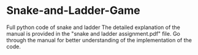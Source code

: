 # Snake-and-Ladder-Game
Full python code of snake and ladder
The detailed explanation of the manual is provided in the "snake and ladder assignment.pdf" file. Go through the manual for better understanding of the implementation of the code.
